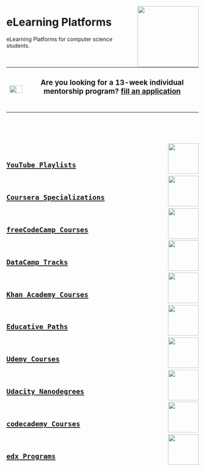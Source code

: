 <a href="/README.md"><img align="right" width="160" src="/logos/elearning-platforms.png"></img></a>

# eLearning Platforms
eLearning Platforms for computer science students.

<table>
    <tbody>
<tr>
<td align="center" width="10%"><a href="https://forms.gle/3rRZLvBtCusJZd6k9"><img src="https://github.com/cs-MohamedAyman/cs-MohamedAyman/blob/master/repos-icons/announcement.png" width="100%"></img></a></td>
<td align="center" width="90%"><h3>Are you looking for a 13-week individual mentorship program? <a href="https://forms.gle/3rRZLvBtCusJZd6k9">fill an application</a></h3><br></td>
</tr>
    </tbody>
</table>

<br><br><br>

<a href="/youtube-playlists/README.md"><img align="right" width="80" src="/logos/youtube.png"></img></a>
<br>

## [`YouTube Playlists`](/youtube-playlists/README.md)

<a href="/coursera-specializations/README.md"><img align="right" width="80" src="/logos/coursera.png"></img></a>
<br>

## [`Coursera Specializations`](/coursera-specializations/README.md)

<a href="/freecodecamp-courses/README.md"><img align="right" width="80" src="/logos/freecodecamp.png"></img></a>
<br>

## [`freeCodeCamp Courses`](/freecodecamp-courses/README.md)

<a href="/datacamp-tracks/README.md"><img align="right" width="80" src="/logos/datacamp.png"></img></a>
<br>

## [`DataCamp Tracks`](/datacamp-tracks/README.md)

<a href="/khanacademy-courses/README.md"><img align="right" width="80" src="/logos/khanacademy.png"></img></a>
<br>

## [`Khan Academy Courses`](/khanacademy-courses/README.md)

<a href="/educative-paths/README.md"><img align="right" width="80" src="/logos/educative.png"></img></a>
<br>

## [`Educative Paths`](/educative-paths/README.md)

<a href="/udemy-courses/README.md"><img align="right" width="80" src="/logos/udemy.png"></img></a>
<br>

## [`Udemy Courses`](/udemy-courses/README.md)

<a href="/udacity-nanodegrees/README.md"><img align="right" width="80" src="/logos/udacity.png"></img></a>
<br>

## [`Udacity Nanodegrees`](/udacity-nanodegrees/README.md)

<a href="/codeacademy-courses/README.md"><img align="right" width="80" src="/logos/codeacademy.png"></img></a>
<br>

## [`codecademy Courses`](/codeacademy-courses/README.md)

<a href="/edx-programs/README.md"><img align="right" width="80" src="/logos/edx.png"></img></a>
<br>

## [`edx Programs`](/edx-programs/README.md)
